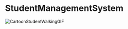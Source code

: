 # StudentManagementSystem

![CartoonStudentWalkingGIF](https://user-images.githubusercontent.com/104568301/196229575-fd991478-5291-4418-9ca1-7360c6b5793a.gif)

